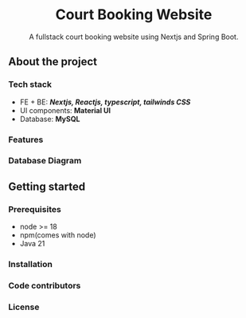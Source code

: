 <h1 align="center">Court Booking Website</h1>
<p align="center">A fullstack court booking website using Nextjs and Spring Boot.</p>

<div align="center">
    <!-- <a href="https://github.com/vihao1802/course-learning-website/pulls">
        <img src="https://img.shields.io/github/issues-pr-closed/vihao1802/course-learning-website"
        alt="Pull Requests Badge"
         />
    </a>
    <a href="https://github.com/vihao1802/course-learning-website/graphs/contributors">
        <img src="https://img.shields.io/github/contributors/vihao1802/course-learning-website"
        alt="Contributors Badge"
         />
    </a> -->
    <!-- <a href="https://github.com/vihao1802/awesome-README-templates/blob/master/LICENSE"><img src="https://img.shields.io/github/license/elangosundar/awesome-README-templates?color=2b9348" alt="License Badge"/></a> -->
</div>

## About the project

<!-- ![image](https://github.com/user-attachments/assets/d5cbd635-44c6-4588-854c-0db5f866f5cb) -->

### Tech stack

- FE + BE: **_Nextjs, Reactjs, typescript, tailwinds CSS_**
- UI components: **Material UI**
- Database: **MySQL**

### Features

<!-- Liệt kê danh sách các chức năng ở đây -->

### Database Diagram

<!-- Để ảnh hoặc để link ở đây -->

<!-- Link: [Court-Booking-Database-Diagram]() -->

## Getting started

### Prerequisites

- node >= 18
- npm(comes with node)
- Java 21

### Installation

<!-- Ghi các bước cài đặt và sử dụng tại đây -->

### Code contributors

### License
